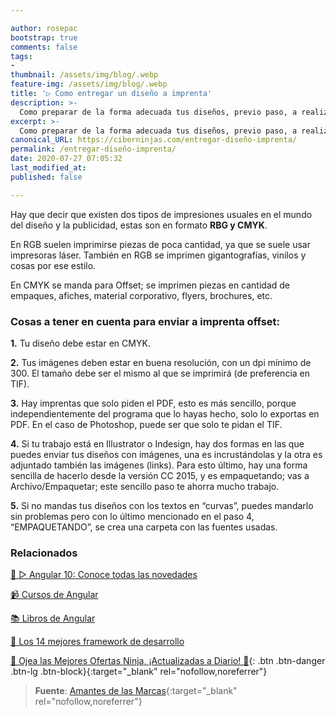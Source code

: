 ```yaml
---

author: rosepac
bootstrap: true
comments: false
tags:
- 
thumbnail: /assets/img/blog/.webp
feature-img: /assets/img/blog/.webp
title: '▷ Como entregar un diseño a imprenta'
description: >-
  Como preparar de la forma adecuada tus diseños, previo paso, a realizar las impresiones que desees realizar
excerpt: >-
  Como preparar de la forma adecuada tus diseños, previo paso, a realizar las impresiones que desees realizar
canonical_URL: https://ciberninjas.com/entregar-diseño-imprenta/
permalink: /entregar-diseño-imprenta/
date: 2020-07-27 07:05:32
last_modified_at: 
published: false

---
```


Hay que decir que existen dos tipos de impresiones usuales en el mundo del diseño y la publicidad, estas son en formato **RBG y CMYK**.

En RGB suelen imprimirse piezas de poca cantidad, ya que se suele usar impresoras láser. También en RGB se imprimen gigantografías, vinilos y cosas por ese estilo.

En CMYK se manda para Offset; se imprimen piezas en cantidad de empaques, afiches, material corporativo, flyers, brochures, etc.

### Cosas a tener en cuenta para enviar a imprenta offset:

**1.** Tu diseño debe estar en CMYK.

**2.** Tus imágenes deben estar en buena resolución, con un dpi mínimo de 300. El tamaño debe ser el mismo al que se imprimirá (de preferencia en TIF).

**3.** Hay imprentas que solo piden el PDF, esto es más sencillo, porque independientemente del programa que lo hayas hecho, solo lo exportas en PDF. En el caso de Photoshop, puede ser que solo te pidan el TIF.

**4.** Si tu trabajo está en Illustrator o Indesign, hay dos formas en las que puedes enviar tus diseños con imágenes, una es incrustándolas y la otra es adjuntado también las imágenes (links). Para esto último, hay una forma sencilla de hacerlo desde la versión CC 2015, y es empaquetando; vas a Archivo/Empaquetar; este sencillo paso te ahorra mucho trabajo.

**5.** Si no mandas tus diseños con los textos en “curvas”, puedes mandarlo sin problemas pero con lo último mencionado en el paso 4, “EMPAQUETANDO”, se crea una carpeta con las fuentes usadas.

### **Relacionados**

[🥇 ▷ Angular 10: Conoce todas las novedades](https://ciberninjas.com/angular-10-novedades/)

[📹 Cursos de Angular](https://ciberninjas.com/cursos-tecnologia/#angular-)

[📚 Libros de Angular](https://ciberninjas.com/biblioteca-de-programacion-y-tecnologia/#angular-)

[🥇 Los 14 mejores framework de desarrollo](https://ciberninjas.com/mejores-sdk-multiplataforma-2019-20/)

[🎁 Ojea las Mejores Ofertas Ninja, ¡Actualizadas a Diario! 🛒](https://www.amazon.es/shop/cibercursos){: .btn .btn-danger .btn-lg .btn-block}{:target="_blank" rel="nofollow,noreferrer"}

> **Fuente**: [Amantes de las Marcas](https://twitter.com/amantesdemarcas){:target="_blank" rel="nofollow,noreferrer"}